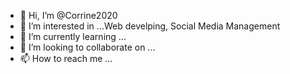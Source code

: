 - 👋 Hi, I’m @Corrine2020
- 👀 I’m interested in ...Web develping, Social Media Management
- 🌱 I’m currently learning ...
- 💞️ I’m looking to collaborate on ...
- 📫 How to reach me ...

<!---
Corrine2020/Corrine2020 is a ✨ special ✨ repository because its `README.md` (this file) appears on your GitHub profile.
You can click the Preview link to take a look at your changes.
--->
